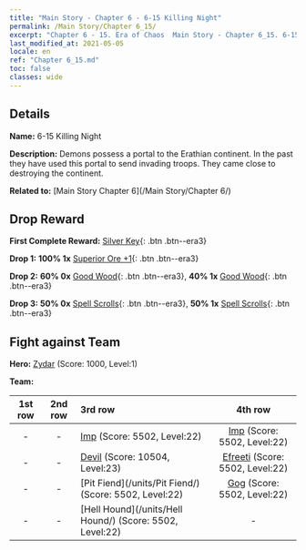 ```yaml
---
title: "Main Story - Chapter 6 - 6-15 Killing Night"
permalink: /Main Story/Chapter 6_15/
excerpt: "Chapter 6 - 15. Era of Chaos  Main Story - Chapter 6_15. 6-15 Killing Night"
last_modified_at: 2021-05-05
locale: en
ref: "Chapter 6_15.md"
toc: false
classes: wide
---
```


## Details

 **Name:** 6-15 Killing Night

 **Description:** Demons possess a portal to the Erathian continent. In the past they have used this portal to send invading troops. They came close to destroying the continent.

 **Related to:** [Main Story Chapter 6](/Main Story/Chapter 6/)

## Drop Reward

 **First Complete Reward:** [Silver Key](/Items/con_693/){: .btn .btn--era3}

 **Drop 1:** **100% 1x** [Superior Ore +1](/Items/mat_19/){: .btn .btn--era3}

 **Drop 2:** **60% 0x** [Good Wood](/Items/mat_13/){: .btn .btn--era3}, **40% 1x** [Good Wood](/Items/mat_13/){: .btn .btn--era3}

 **Drop 3:** **50% 0x** [Spell Scrolls](/Items/con_694/){: .btn .btn--era3}, **50% 1x** [Spell Scrolls](/Items/con_694/){: .btn .btn--era3}


## Fight against Team
 **Hero:** [Zydar](/heroes/Zydar/) (Score: 1000, Level:1)

 **Team:**


  | 1st row | 2nd row | 3rd row | 4th row |
  |:----:|:----:|:----|:----:|
  | - | - | [Imp](/units/Imp/) (Score: 5502, Level:22)  | [Imp](/units/Imp/) (Score: 5502, Level:22)  |
  | - | - | [Devil](/units/Devil/) (Score: 10504, Level:23)  | [Efreeti](/units/Efreeti/) (Score: 5502, Level:22)  |
  | - | - | [Pit Fiend](/units/Pit Fiend/) (Score: 5502, Level:22)  | [Gog](/units/Gog/) (Score: 5502, Level:22)  |
  | - | - | [Hell Hound](/units/Hell Hound/) (Score: 5502, Level:22)  | - |


